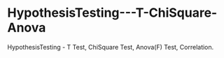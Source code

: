 # HypothesisTesting---T-ChiSquare-Anova
HypothesisTesting - T Test, ChiSquare Test, Anova(F) Test, Correlation.
